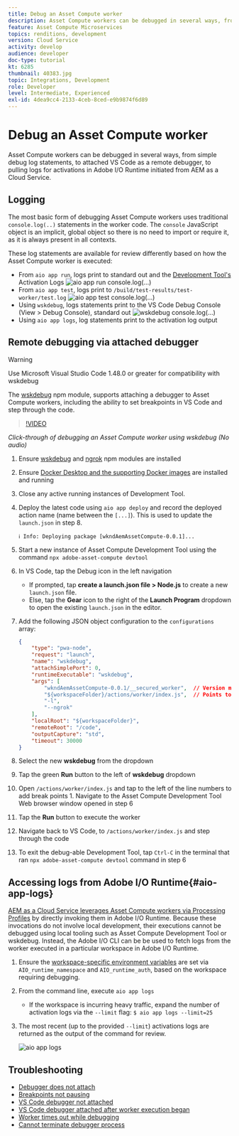```yaml
---
title: Debug an Asset Compute worker
description: Asset Compute workers can be debugged in several ways, from simple debug log statements, to attached VS Code as a remote debugger, to pulling logs for activations in Adobe I/O Runtime initiated from AEM as a Cloud Service.
feature: Asset Compute Microservices
topics: renditions, development
version: Cloud Service
activity: develop
audience: developer
doc-type: tutorial
kt: 6285
thumbnail: 40383.jpg
topic: Integrations, Development
role: Developer
level: Intermediate, Experienced
exl-id: 4dea9cc4-2133-4ceb-8ced-e9b9874f6d89
---
```

# Debug an Asset Compute worker

Asset Compute workers can be debugged in several ways, from simple debug log statements, to attached VS Code as a remote debugger, to pulling logs for activations in Adobe I/O Runtime initiated from AEM as a Cloud Service.

## Logging

The most basic form of debugging Asset Compute workers uses traditional `console.log(..)` statements in the worker code. The `console` JavaScript object is an implicit, global object so there is no need to import or require it, as it is always present in all contexts. 

These log statements are available for review differently based on how the Asset Compute worker is executed:

+ From `aio app run`, logs print to standard out and the [Development Tool's](../develop/development-tool.md) Activation Logs
    ![aio app run console.log(...)](./assets/debug/console-log__aio-app-run.png)
+ From `aio app test`, logs print to `/build/test-results/test-worker/test.log`
    ![aio app test console.log(...)](./assets/debug/console-log__aio-app-test.png)
+ Using `wskdebug`, logs statements print to the VS Code Debug Console (View > Debug Console), standard out
    ![wskdebug console.log(...)](./assets/debug/console-log__wskdebug.png)
+ Using `aio app logs`, log statements print to the activation log output

## Remote debugging via attached debugger

>[!WARNING]
>
>Use Microsoft Visual Studio Code 1.48.0 or greater for compatibility with wskdebug

The [wskdebug](https://www.npmjs.com/package/@openwhisk/wskdebug) npm module, supports attaching a debugger to Asset Compute workers, including the ability to set breakpoints in VS Code and step through the code.

>[!VIDEO](https://video.tv.adobe.com/v/40383/?quality=12&learn=on)

_Click-through of debugging an Asset Compute worker using wskdebug (No audio)_

1. Ensure [wskdebug](../set-up/development-environment.md#wskdebug) and [ngrok](../set-up/development-environment.md#ngork) npm modules are installed
1. Ensure [Docker Desktop and the supporting Docker images](../set-up/development-environment.md#docker) are installed  and running
1. Close any active running instances of Development Tool.
1. Deploy the latest code using `aio app deploy`  and record the deployed action name (name between the `[...]`). This is used to update the `launch.json` in step 8.

   ```
   ℹ Info: Deploying package [wkndAemAssetCompute-0.0.1]...
   ```


1. Start a new instance of Asset Compute Development Tool using the command `npx adobe-asset-compute devtool`
1. In VS Code, tap the Debug icon in the left navigation
    + If prompted, tap __create a launch.json file > Node.js__ to create a new `launch.json` file.
    + Else, tap the __Gear__ icon to the right of the __Launch Program__ dropdown to open the existing `launch.json` in the editor.
1. Add the following JSON object configuration to the `configurations` array:

    ```json
    {
        "type": "pwa-node",
        "request": "launch",
        "name": "wskdebug",
        "attachSimplePort": 0,
        "runtimeExecutable": "wskdebug",
        "args": [
            "wkndAemAssetCompute-0.0.1/__secured_worker",  // Version must match your Asset Compute worker's version
            "${workspaceFolder}/actions/worker/index.js",  // Points to your worker
            "-l",
            "--ngrok"
        ],
        "localRoot": "${workspaceFolder}",
        "remoteRoot": "/code",
        "outputCapture": "std",
        "timeout": 30000
    }
    ```

1. Select the new __wskdebug__ from the dropdown
1. Tap the green __Run__ button to the left of __wskdebug__ dropdown
1. Open `/actions/worker/index.js` and tap to the left of the line numbers to add break points 1. Navigate to the Asset Compute Development Tool Web browser window opened in step 6
1. Tap the __Run__ button to execute the worker
1. Navigate back to VS Code, to `/actions/worker/index.js` and step through the code
1. To exit the debug-able Development Tool, tap `Ctrl-C` in the terminal that ran `npx adobe-asset-compute devtool` command in step 6

## Accessing logs from Adobe I/O Runtime{#aio-app-logs}

[AEM as a Cloud Service leverages Asset Compute workers via Processing Profiles](../deploy/processing-profiles.md) by directly invoking them in Adobe I/O Runtime. Because these invocations do not involve local development, their executions cannot be debugged using local tooling such as Asset Compute Development Tool or wskdebug. Instead, the Adobe I/O CLI can be be used to fetch logs from the worker executed in a particular workspace in Adobe I/O Runtime.

1. Ensure the [workspace-specific environment variables](../deploy/runtime.md) are set via `AIO_runtime_namespace` and `AIO_runtime_auth`, based on the workspace requiring debugging.
1. From the command line, execute `aio app logs`
    + If the workspace is incurring heavy traffic, expand the number of activation logs via the `--limit` flag:
        `$ aio app logs --limit=25`
1. The most recent (up to the provided `--limit`) activations logs are returned as the output of the command for review.
   
   ![aio app logs](./assets/debug/aio-app-logs.png)

## Troubleshooting

+ [Debugger does not attach](../troubleshooting.md#debugger-does-not-attach)
+ [Breakpoints not pausing](../troubleshooting.md#breakpoints-no-pausing)
+ [VS Code debugger not attached](../troubleshooting.md#vs-code-debugger-not-attached)
+ [VS Code debugger attached after worker execution began](../troubleshooting.md#vs-code-debugger-attached-after-worker-execution-began)
+ [Worker times out while debugging](../troubleshooting.md#worker-times-out-while-debugging)
+ [Cannot terminate debugger process](../troubleshooting.md#cannot-terminate-debugger-process)

